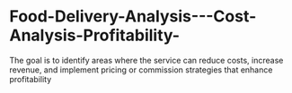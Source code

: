 # Food-Delivery-Analysis---Cost-Analysis-Profitability-
The goal is to identify areas where the service can reduce costs, increase revenue, and implement pricing or commission strategies that enhance profitability
